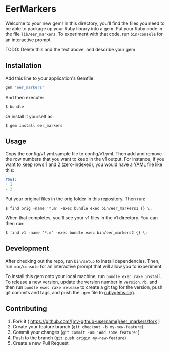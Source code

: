# EerMarkers

Welcome to your new gem! In this directory, you'll find the files you need to be able to package up your Ruby library into a gem. Put your Ruby code in the file `lib/eer_markers`. To experiment with that code, run `bin/console` for an interactive prompt.

TODO: Delete this and the text above, and describe your gem

## Installation

Add this line to your application's Gemfile:

```ruby
gem 'eer_markers'
```

And then execute:

    $ bundle

Or install it yourself as:

    $ gem install eer_markers

## Usage

Copy the config/v1.yml.sample file to config/v1.yml. Then add and remove the row numbers that you want to keep in the v1 output. For instance, if you want to keep rows 1 and 2 (zero-indexed), you would have a YAML file like this:

```yaml
rows:
- 1
- 2
```

Put your original files in the orig folder in this repository. Then run:

    $ find orig -name '*.m' -exec bundle exec bin/eer_markers1 {} \;

When that completes, you'll see your v1 files in the v1 directory. You can then run:

    $ find v1 -name '*.m' -exec bundle exec bin/eer_markers2 {} \;

## Development

After checking out the repo, run `bin/setup` to install dependencies. Then, run `bin/console` for an interactive prompt that will allow you to experiment.

To install this gem onto your local machine, run `bundle exec rake install`. To release a new version, update the version number in `version.rb`, and then run `bundle exec rake release` to create a git tag for the version, push git commits and tags, and push the `.gem` file to [rubygems.org](https://rubygems.org).

## Contributing

1. Fork it ( https://github.com/[my-github-username]/eer_markers/fork )
2. Create your feature branch (`git checkout -b my-new-feature`)
3. Commit your changes (`git commit -am 'Add some feature'`)
4. Push to the branch (`git push origin my-new-feature`)
5. Create a new Pull Request
